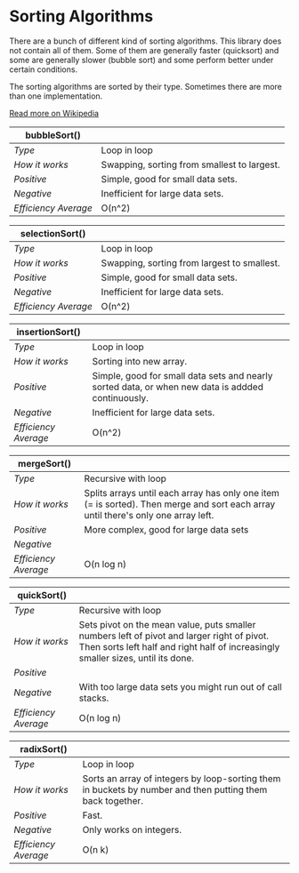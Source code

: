 # Sorting Algorithms

There are a bunch of different kind of sorting algorithms.
This library does not contain all of them. Some of them are
generally faster (quicksort) and some are generally slower (bubble sort) and some perform better under certain conditions.

The sorting algorithms are sorted by their type. Sometimes
there are more than one implementation.

[Read more on Wikipedia](https://en.wikipedia.org/wiki/Sorting_algorithm)

| bubbleSort()         |                                             |
| -------------------- | ------------------------------------------- |
| _Type_               | Loop in loop                                |
| _How it works_       | Swapping, sorting from smallest to largest. |
| _Positive_           | Simple, good for small data sets.           |
| _Negative_           | Inefficient for large data sets.            |
| _Efficiency Average_ | O(n^2)                                      |

| selectionSort()      |                                             |
| -------------------- | ------------------------------------------- |
| _Type_               | Loop in loop                                |
| _How it works_       | Swapping, sorting from largest to smallest. |
| _Positive_           | Simple, good for small data sets.           |
| _Negative_           | Inefficient for large data sets.            |
| _Efficiency Average_ | O(n^2)                                      |

| insertionSort()      |                                                                                                   |
| -------------------- | ------------------------------------------------------------------------------------------------- |
| _Type_               | Loop in loop                                                                                      |
| _How it works_       | Sorting into new array.                                                                           |
| _Positive_           | Simple, good for small data sets and nearly sorted data, or when new data is addded continuously. |
| _Negative_           | Inefficient for large data sets.                                                                  |
| _Efficiency Average_ | O(n^2)                                                                                            |

| mergeSort()          |                                                                                                                                   |
| -------------------- | --------------------------------------------------------------------------------------------------------------------------------- |
| _Type_               | Recursive with loop                                                                                                               |
| _How it works_       | Splits arrays until each array has only one item (= is sorted). Then merge and sort each array until there's only one array left. |
| _Positive_           | More complex, good for large data sets                                                                                            |
| _Negative_           |                                                                                                                                   |
| _Efficiency Average_ | O(n log n)                                                                                                                        |

| quickSort()          |                                                                                                                                                                                |
| -------------------- | ------------------------------------------------------------------------------------------------------------------------------------------------------------------------------ |
| _Type_               | Recursive with loop                                                                                                                                                            |
| _How it works_       | Sets pivot on the mean value, puts smaller numbers left of pivot and larger right of pivot. Then sorts left half and right half of increasingly smaller sizes, until its done. |
| _Positive_           |                                                                                                                                                                                |
| _Negative_           | With too large data sets you might run out of call stacks.                                                                                                                     |
| _Efficiency Average_ | O(n log n)                                                                                                                                                                     |

| radixSort()          |                                                                                                           |
| -------------------- | --------------------------------------------------------------------------------------------------------- |
| _Type_               | Loop in loop                                                                                              |
| _How it works_       | Sorts an array of integers by loop-sorting them in buckets by number and then putting them back together. |
| _Positive_           | Fast.                                                                                                     |
| _Negative_           | Only works on integers.                                                                                   |
| _Efficiency Average_ | O(n k)                                                                                                    |
